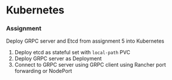 
# Kubernetes 



### Assignment

Deploy GRPC server and Etcd from assignment 5 into Kubernetes

1. Deploy etcd as stateful set with `local-path` PVC
2. Deploy GRPC server as Deployment
3. Connect to GRPC server using GRPC client using Rancher port forwarding or NodePort




